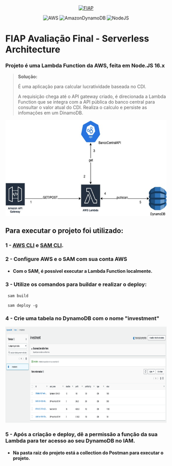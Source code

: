 <div align="center">
<a href="https://www.fiap.com.br" target="blank">
    <img src="https://upload.wikimedia.org/wikipedia/commons/d/d4/Fiap-logo-novo.jpg" height="100px" alt="FIAP" class="center"/>
</a>

![AWS](https://img.shields.io/badge/AWS-%23FF9900.svg?style=for-the-badge&logo=amazon-aws&logoColor=white)
![AmazonDynamoDB](https://img.shields.io/badge/Amazon%20DynamoDB-4053D6?style=for-the-badge&logo=Amazon%20DynamoDB&logoColor=white)
![NodeJS](https://img.shields.io/badge/node.js-6DA55F?style=for-the-badge&logo=node.js&logoColor=white)


</div>

# FIAP Avaliação Final - Serverless Architecture


### Projeto é uma Lambda Function da AWS, feita em Node.JS 16.x

> **Solução:**
> 
> É uma aplicação para calcular lucratividade baseada no CDI.
>
> A requisição chega até o API gateway criado, é direcionada a 
> Lambda Function que se integra com a API pública do banco central
> para consultar o valor atual do CDI. Realiza o calculo e persiste as infomações em um DinamoDB.

<div align="center">
<img src="./doc/lambdaFunction.jpeg" class="center" height="300px">
</div>



## Para executar o projeto foi utilizado:


### 1 - [AWS CLI](https://docs.aws.amazon.com/cli/latest/userguide/getting-started-install.html) e [SAM CLI](https://docs.aws.amazon.com/serverless-application-model/latest/developerguide/serverless-sam-cli-install.html).

### 2 - Configure AWS e o SAM com sua conta AWS
* #### Com o SAM, é possível executar a Lambda Function localmente.

### 3 - Utilize os comandos para buildar e realizar o deploy:
  
 ~~~shell
  sam build
 ~~~

 ~~~shell
  sam deploy -g
 ~~~

### 4 - Crie uma tabela no DynamoDB com o nome "investment"
<img src="./doc/dynamoDB.png" class="center" height="300px">

### 5 - Após a criação e deploy, dê a permissão a função da sua Lambda para ter acesso ao seu DynamoDB no IAM.

* #### Na pasta raiz do projeto está a collection do Postman para executar o projeto.